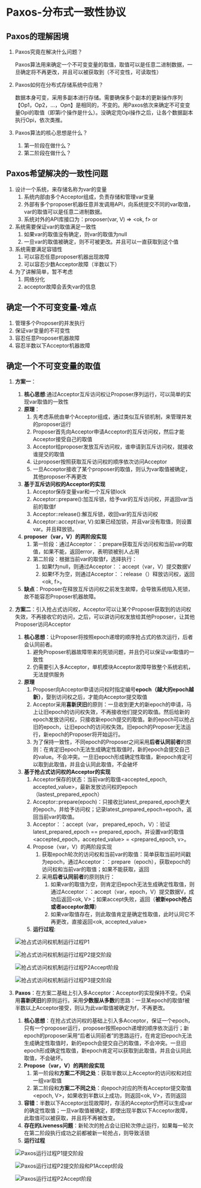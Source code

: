 



# Paxos-分布式一致性协议

## Paxos的理解困境

1. Paxos究竟在解决什么问题？

   Paxos算法用来确定一个不可变变量的取值，取值可以是任意二进制数据，一旦确定将不再更改，并且可以被获取到（不可变性，可读取性）


2. Paxos如何在分布式存储系统中应用？

   数据本身可变，采用多副本进行存储。需要确保多个副本的更新操作序列【Op1，Op2，…，Opn】是相同的，不变的。用Paxos依次来确定不可变变量Opi的取值（即第i个操作是什么）。没确定完Opi操作之后，让各个数据副本执行Opi，依次类推。

3. Paxos算法的核心思想是什么？

   1. 第一阶段在做什么？
   2. 第二阶段在做什么？

## Paxos希望解决的一致性问题

1. 设计一个系统，来存储名称为var的变量
   1. 系统内部由多个Acceptor组成，负责存储和管理var变量
   2. 外部有多个proposer机器任意并发调用API，向系统提交不同的var取值，var的取值可以是任意二进制数据。
   3. 系统对外的API库接口为：proposer(var, V) => <ok, f> or <error>
2. 系统需要保证var的取值满足一致性
   1. 如果var的取值没有确定，则var的取值为null
   2. 一旦var的取值被确定，则不可被更改。并且可以一直获取到这个值
3. 系统需要满足容错性
   1. 可以容忍任意proposer机器出现故障
   2. 可以容忍少数Acceptor故障（半数以下）
4. 为了讲解简单，暂不考虑
   1. 网络分化
   2. acceptor故障会丢失var的信息

## 确定一个不可变变量-难点

1. 管理多个Proposer的并发执行
2. 保证var变量的不可变性
3. 容忍任意Proposer机器故障
4. 容忍半数以下Acceptor机器故障

## 确定一个不可变变量的取值

1. **方案一**：
   
   1. **核心思想**:通过Acceptor互斥访问权让Proposer序列运行，可以简单的实现var取值的一致性
   2. **原理**：
      1. 先考虑系统由单个Acceptor组成，通过类似互斥锁机制，来管理并发的proposer运行
      2. Proposer首先向Acceptor申请Acceptor的互斥访问权，然后才能Acceptor接受自己的取值
      3. Acceptor给proposer发放互斥访问权，谁申请到互斥访问权，就接收谁提交的取值
      4. 让proposer按照获取互斥访问权的顺序依次访问Acceptor
      5. 一旦Acceptor接收了某个proposer的取值，则认为var取值被确定，其他proposer不再更改
   3. **基于互斥访问权的Acceptor的实现**
      1. Acceptor保存变量var和一个互斥锁lock
      2. Acceptor::prepare():加互斥锁，给予var的互斥访问权，并返回var当前的取值f
      3. Acceptor::release():解互斥锁，收回var的互斥访问权
      4. Acceptor::accept(var, V):如果已经加锁，并且var没有取值，则设置var。并且释放锁。
   4. **proposer（var，V）的两阶段实现**
      1. 第一阶段：通过Acceptor：：prepare获取互斥访问权和当前var的取值，如果不能，返回error，表明锁被别人占用
      2. 第二阶段：根据当前var的取值f，选择执行：
         1. 如果f为null，则通过Acceptor：：accept（var，V）提交数据V
         2. 如果f不为空，则通过Acceptor：：release（）释放访问权，返回<ok, f>。
   5. **缺点**：Proposer在释放互斥访问权之前发生故障，会导致系统陷入死锁，故不能容忍Proposer机器故障。
   
2. **方案二**：引入抢占式访问权，Acceptor可以让某个Proposer获取到的访问权失效，不再接收它的访问，之后，可以讲访问权发放给其他Proposer，让其他Proposer访问Acceptor
   
   1. **核心思想**：让Proposer将按照epoch递增的顺序抢占式的依次运行，后者会认同前者。
      1. 避免Proposer机器故障带来的死锁问题，并且仍可以保证var取值的一致性
      2. 仍需要引入多Acceptor，单机模块Acceptor故障导致整个系统宕机，无法提供服务
   2. **原理**
      1. Proposer向Acceptor申请访问权时指定编号**epoch（越大的epoch越新）**，娶到访问权之后，才能向Acceptor提交取值
      2. Acceptor采用**喜新厌旧**的原则：一旦收到更大的新epoch的申请，马上让旧epoch的访问权失效，不再接收他们提交的取值。然后给新的epoch发放访问权，只接收新epoch提交的取值。新的epoch可以抢占旧的epoch，让旧epoch的访问权失效。旧epoch的Proposer无法运行，新epoch的Proposer将开始运行。
      3. 为了保持一致性，不同epoch的Proposer之间采用**后者认同前者**的原则：在肯定旧epoch无法生成确定性取值时，新的epoch会提交自己的value。不会冲突。一旦旧epoch形成确定性取值，新epoch肯定可以取到此取值，并且会认同此取值，不会破坏
   3. **基于抢占式访问权的Acceptor的实现**
      1. Acceptor保存的状态：当前var的取值<accepted_epoch, accepted_value>，最新发放访问权的epoch（lastest_prepared_epoch）
      2. Acceptor::prepare(epoch)：只接收比latest_prepared_epoch更大的epoch，并给予访问权；记录latest_prepared_epoch=epoch，返回当前var的取值。
      3. Acceptor：：accept（var， prepared_epoch，V）：验证latest_prepared_epoch == prepared_epoch，并设置var的取值<accepted_epoch，accepted_value> = <prepared_epoch, v>。
      4. Propose（var，V）的两阶段实现
         1. 获取epoch轮次的访问权和当前var的取值：简单获取当前时间戳为epoch，通过Acceptor：：prepare（epoch），获取epoch的访问权和当前var的取值；如果不能获取，返回<error>
         2. 采用**后者认同前者**的原则执行：
            1. 如果var的取值为空，则肯定旧epoch无法生成确定性取值，则通过Acceptor：：accept（var，epoch，V）提交数据V，成功后返回<ok, V>；如果accept失败，返回<error>（**被新epoch抢占或者acceptor故障**）
            2. 如果var取值存在，则此取值肯定是确定性取值，此时认同它不再更改，直接返回<ok, accepted_value>
      5. **运行过程**:
   
   ![抢占式访问权机制运行过程P1](../images/抢占式访问权机制运行过程P1.png)
   
   ![抢占式访问权机制运行过程P2提交阶段](../images/抢占式访问权机制运行过程P2提交阶段.png)
   
   ![抢占式访问权机制运行过程P2Accept阶段](../images/抢占式访问权机制运行过程P2Accept阶段.png)
   
   ![抢占式访问权机制运行过程P3提交阶段](../images/抢占式访问权机制运行过程P3提交阶段.png)
   
3. **Paxos**：在方案二基础上引入多Acceptor：Acceptor的实现保持不变。仍采用**喜新厌旧**的原则运行。采用**少数服从多数**的思路：一旦某epoch的取值f被半数以上Acceptor接受，则认为此var取值被确定为f，不再更改。

   1. **核心思想**：在抢占式访问权的基础上引入多Acceptor，保证一个epoch，只有一个proposer运行，proposer按照epoch递增的顺序依次运行；新epoch的proposer采用“后者认同前者”的思路运行，在肯定旧epoch无法生成确定性取值时，新的epoch会提交自己的取值，不会冲突。一旦旧epoch形成确定性取值，新epoch肯定可以获取到此取值，并且会认同此取值，不会破坏。
   2. **Propose（var，V）的两阶段实现**
      1. 第一阶段和**方案二不同之处**：获取半数以上Acceptor的访问权和对应一组var取值
      2. 第二阶段和**方案二不同之处**：向epoch对应的所有Acceptor提交取值<epoch, V>，如果收到半数以上成功，则返回<ok, V>，否则返回<error>
   3. **容错**：半数以下Acceptor出现故障时，存活的Acceptor仍然可以生成var的确定性取值；一旦var取值被确定，即使出现半数以下Acceptor故障，此取值可以被获取，并且将不再被改变。
   4. **存在的Liveness问题**：新轮次的抢占会让旧轮次停止运行，如果每一轮次在第二阶段执行成功之前都被新一轮抢占，则导致活锁
   5. **运行过程**

   ![Paxos运行过程P1提交阶段](../images/Paxos运行过程P1提交阶段.png)

   ![Paxos运行过程P2提交阶段和P1Accept阶段](../images/Paxos运行过程P2提交阶段和P1Accept阶段.png)

   ![Paxos运行过程P2Accept阶段](../images/Paxos运行过程P2Accept阶段.png)